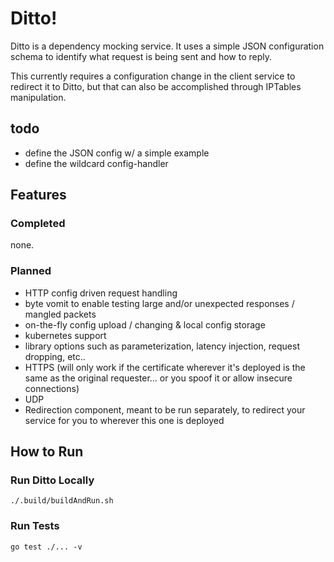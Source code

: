 # Ditto!

Ditto is a dependency mocking service. It uses a simple JSON configuration schema to identify what request
is being sent and how to reply.

This currently requires a configuration change in the client service to redirect it to Ditto,
but that can also be accomplished through IPTables manipulation.

## todo

- define the JSON config w/ a simple example
- define the wildcard config-handler

## Features

### Completed

none.

### Planned

- HTTP config driven request handling
- byte vomit to enable testing large and/or unexpected responses / mangled packets
- on-the-fly config upload / changing & local config storage
- kubernetes support
- library options such as parameterization, latency injection, request dropping, etc..
- HTTPS (will only work if the certificate wherever it's deployed is the same as the original requester... or you spoof it or allow insecure connections)
- UDP
- Redirection component, meant to be run separately, to redirect your service for you to wherever this one is deployed

## How to Run

### Run Ditto Locally

`./.build/buildAndRun.sh`

### Run Tests

`go test ./... -v `
